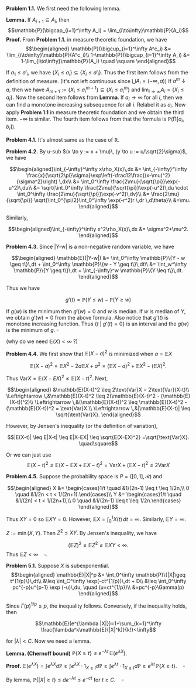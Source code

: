 **Problem 1.1.** We first need the following lemma.

**Lemma.** If $A_{i+1} \subseteq A_i$, then 
$$\mathbb{P}(\bigcap_{i=1}^\infty A_i) = \lim_{i\to\infty}\mathbb{P}(A_i)$$
**Proof.** From **Problem 1.1.** in measure theoretic foundation, we have
$$\begin{aligned} \mathbb{P}(\bigcup_{i=1}^\infty A^c_i) &= \lim_{i\to\infty}\mathbb{P}(A^c_i)\\
1-\mathbb{P}(\bigcap_{i=1}^\infty A_i) &= 1-\lim_{i\to\infty}\mathbb{P}(A_i) \quad \square \end{aligned}$$

If $a_1 \leq a'_i$, we have $\{X_i \leq a_i \} \subseteq \{X_i \leq a'_i\}$. Thus the first item follows from the definition of measure. (It's not left continuous since $\bigcup A_i = (-\infty, a)$)
If $a^m \downarrow a$, then we have $A_{m+1}:=\{X_i \leq a^{m+1}_i \} \subseteq \{X_i \leq a^m_i\}$ and $\lim_{i\to\infty} A_i = \{X_i \leq a_i\}$. Now the second item follows from **Lemma**.
If $a_i \to \infty$ for all $i$, then we can find a monotone increasing subsequence for all i. Relabel it as $a_i$. Now apply **Problem 1.1** in measure theoretic foundation and we obtain the third item. $-\infty$ is similar.
The fourth item follows from that the formula is $\mathbb{P}(\prod [a_i, b_i])$.

**Problem 4.1.** It's almost same as the case of $\mathbb{R}$.

**Problem 4.2.** By u-sub $(x \to y := x + \mu)\, (y \to u := u/\sqrt{2}\sigma)$, we have

$$\begin{aligned}\int_{-\infty}^\infty x\rho_X(x)\,dx &= \int_{-\infty}^\infty \frac{x}{\sqrt{2\pi}\sigma}\exp\left(-\frac12\frac{(x-\mu)^2}{\sigma^2}\right) \,dx\\
&= \int_0^\infty \frac{2\mu}{\sqrt{\pi}}\exp(-u^2)\,du\\
&= \sqrt{\int_0^\infty \frac{2\mu}{\sqrt{\pi}}\exp(-u^2)\,du \cdot \int_0^\infty \frac{2\mu}{\sqrt{\pi}}\exp(-v^2)\,dv}\\
&= \frac{2\mu}{\sqrt{\pi}} \sqrt{\int_0^{\pi/2}\int_0^\infty \exp(-r^2)r \,dr \,d\theta}\\
&=\mu. \end{aligned}$$

Similarly,

$$\begin{aligned}\int_{-\infty}^\infty x^2\rho_X(x)\,dx &= \sigma^2+\mu^2. \end{aligned}$$



**Problem 4.3.** Since |Y-w| is a non-negative random variable, we have 

$$\begin{aligned} \mathbb{E}(|Y-w|) &= \int_0^\infty \mathbb{P}\{Y - w \geq t\}\,dt + \int_0^\infty \mathbb{P}\{w - Y \geq t\}\,dt\\
&= \int_w^\infty \mathbb{P}\{Y \geq t\}\,dt + \int_{-\infty}^w \mathbb{P}\{Y \leq t\}\,dt. \end{aligned}$$

Thus we have

$$g'(t) = \mathbb{P}(Y \leq w) - \mathbb{P}(Y \geq w)$$

If $g(w)$ is the minimum then $g'(w)=0$ and $w$ is median. If $w$ is median of $Y$, we obtain $g'(w) = 0$ from the above formula. Also notice that $g'(t)$ is monotone increasing function. Thus $\{t \;|\; g'(t)=0\}$ is an interval and the $g(w)$ is the minimum of $g$. $\square$  

(why do we need $\mathbb{E}(X)<\infty$ ?)
  
**Problem 4.4.** We first show that $\mathbb{E}(X-a)^2$ is minimized when $a = \mathbb{E}X$

$$\mathbb{E}(X-a)^2 = \mathbb{E}X^2 -2a\mathbb{E}X + a^2 = (\mathbb{E}X-a)^2 + \mathbb{E}X^2 - (\mathbb{E}X)^2.$$

Thus $\text{Var}X = \mathbb{E}(X-EX)^2 \leq \mathbb{E}(X-t)^2$. Next,

$$\begin{aligned} &\mathbb{E}(X-t)^2 \leq 2\text{Var}X = 2\text{Var}(X-t)\\ 
\Leftrightarrow \,&\mathbb{E}(X-t)^2 \leq 2(\mathbb{E}(X-t)^2 - (\mathbb{E}(X-t))^2)\\
\Leftrightarrow \,&(\mathbb{E}(X-t))^2 \leq \mathbb{E}(X-t)^2 - (\mathbb{E}(X-t))^2 = \text{Var}X.\\
\Leftrightarrow \,&|\mathbb{E}(X-t)| \leq \sqrt{\text{Var}X}.
\end{aligned}$$

However, by Jensen's inequality (or the definition of variation),

$$|E(X-t)| \leq E|X-t| 
\leq E|X-EX| \leq \sqrt{E(X-EX)^2} =\sqrt{\text{Var}X}. \quad\square$$

Or we can just use
$$\mathbb{E}(X-t)^2 \leq \mathbb{E}(X-\mathbb{E}X + \mathbb{E}X -t)^2 = \text{Var}X + (\mathbb{E}X - t)^2 \leq 2\text{Var}X$$

**Problem 4.5.** Suppose the probability space is $P = ([0,1],\mathcal{R})$ and 

$$\begin{aligned} X &= \begin{cases}1/t \quad &1/(2n-1) \leq t \leq 1/2n,\\ 0 \quad &1/2n < t < 1/(2n+1).\end{cases}\\
Y &= \begin{cases}1/t \quad &1/(2n) < t < 1/(2n+1),\\ 0 \quad &1/(2n-1) \leq t \leq 1/2n.\end{cases}
\end{aligned}$$

Thus $XY = 0$ so $\mathbb{E}XY = 0$. However, $\mathbb{E}X = \int_0^1X(t)\,dt = \infty$. Similarly, $\mathbb{E}Y = \infty$.

$Z := \min{(X,Y)}$. Then $Z^2 \leq XY$. By Jensen's inequality, we have

$$(\mathbb{E}Z)^2 \leq \mathbb{E}Z^2 \leq \mathbb{E}XY < \infty.$$
Thus $\mathbb{E}Z < \infty \quad \square$. 

**Problem 5.1.** Suppose $X$ is subexponential.
$$\begin{aligned}
\mathbb{E}|X|^p &= \int_0^\infty \mathbb{P}\{|X|\geq t^{1/p}\}\,dt\\
&\leq \int_C^\infty \exp(-ct^{1/p})\,dt + D\\
&\leq \int_0^\infty pc^{-p}u^{p-1} \exp (-u)\,du, \quad (u=ct^{1/p})\\ 
&=pc^{-p}\Gamma(p)
\end{aligned}$$

Since $\Gamma(p)^{1/p} \leq p$, the inequality follows. Conversely, if the inequality holds, then

$$\mathbb{E}(e^{\lambda |X|})=1+\sum_{k=1}^\infty \frac{\lambda^k\mathbb{E}(|X|^k)}{k!}<\infty$$

for $|\lambda| < C$. Now we need a lemma.
 
**Lemma. (Chernoff bound)** $\mathbb{P}\{X \geq t\} \leq e^{-\lambda t}\,\mathbb{E}(e^{\lambda X})$.

**Proof.** $\mathbb{E}(e^{\lambda X}) = \int e^{\lambda X}d\mathbb{P} \geq \int e^{\lambda X} \cdot 1_{X \geq t}d\mathbb{P} \geq \int e^{\lambda t} \cdot 1_{X \geq t}d\mathbb{P} \geq e^{\lambda t}\,\mathbb{P}\{X \geq t\}.\quad\square$

By lemma, $\mathbb{P}\{|X| \geq t\} \leq de^{-\lambda t} \leq e^{-ct}$ for $t \geq C. \quad\square$
<!--stackedit_data:
eyJoaXN0b3J5IjpbLTg2MDQ4OTcwMywxOTk1ODA4NDQxLDM5MD
gzMjM5OSwxNzc4MDU5NTU0LDE5ODI3Mjg5OTYsMTk0NDk3NDgy
OCwtMTM3MDA2OTY1OCwxNDc0NzgzMjYwXX0=
-->